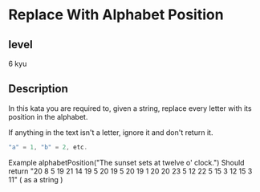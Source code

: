 # Replace With Alphabet Position

## level

6 kyu

## Description

In this kata you are required to, given a string, replace every letter with its position in the alphabet.

If anything in the text isn't a letter, ignore it and don't return it.

```javascript
"a" = 1, "b" = 2, etc.
```

Example
alphabetPosition("The sunset sets at twelve o' clock.")
Should return "20 8 5 19 21 14 19 5 20 19 5 20 19 1 20 20 23 5 12 22 5 15 3 12 15 3 11" ( as a string )
